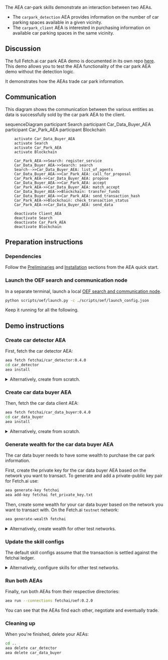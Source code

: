 The AEA car-park skills demonstrate an interaction between two AEAs.

* The `carpark_detection` AEA provides information on the number of car parking spaces available in a given vicinity.
* The `carpark_client` AEA is interested in purchasing information on available car parking spaces in the same vicinity.

## Discussion

The full Fetch.ai car park AEA demo is documented in its own repo [here](https://github.com/fetchai/carpark_agent).
This demo allows you to test the AEA functionality of the car park AEA demo without the detection logic.

It demonstrates how the AEAs trade car park information.

## Communication
This diagram shows the communication between the various entities as data is successfully sold by the car park AEA to the client. 

<div class="mermaid">
    sequenceDiagram
        participant Search
        participant Car_Data_Buyer_AEA
        participant Car_Park_AEA
        participant Blockchain
    
        activate Car_Data_Buyer_AEA
        activate Search
        activate Car_Park_AEA
        activate Blockchain
        
        Car_Park_AEA->>Search: register_service
        Car_Data_Buyer_AEA->>Search: search
        Search-->>Car_Data_Buyer_AEA: list_of_agents
        Car_Data_Buyer_AEA->>Car_Park_AEA: call_for_proposal
        Car_Park_AEA->>Car_Data_Buyer_AEA: propose
        Car_Data_Buyer_AEA->>Car_Park_AEA: accept
        Car_Park_AEA->>Car_Data_Buyer_AEA: match_accept
        Car_Data_Buyer_AEA->>Blockchain: transfer_funds
        Car_Data_Buyer_AEA->>Car_Park_AEA: send_transaction_hash
        Car_Park_AEA->>Blockchain: check_transaction_status
        Car_Park_AEA->>Car_Data_Buyer_AEA: send_data
        
        deactivate Client_AEA
        deactivate Search
        deactivate Car_Park_AEA
        deactivate Blockchain
</div>

## Preparation instructions

### Dependencies

Follow the <a href="../quickstart/#preliminaries">Preliminaries</a> and <a href="../quickstart/#installation">Installation</a> sections from the AEA quick start.

### Launch the OEF search and communication node

In a separate terminal, launch a local [OEF search and communication node](../oef-ledger).
``` bash
python scripts/oef/launch.py -c ./scripts/oef/launch_config.json
```

Keep it running for all the following.

## Demo instructions

### Create car detector AEA

First, fetch the car detector AEA:
``` bash
aea fetch fetchai/car_detector:0.4.0
cd car_detector
aea install
```

<details><summary>Alternatively, create from scratch.</summary>
<p>

The following steps create the car detector from scratch:
``` bash
aea create car_detector
cd car_detector
aea add connection fetchai/oef:0.2.0
aea add skill fetchai/carpark_detection:0.3.0
aea install
aea config set agent.default_connection fetchai/oef:0.2.0
```

In `car_detector/aea-config.yaml` replace `ledger_apis: {}` with the following based on the network you want to connect. To connect to Fetchai:
``` yaml
ledger_apis:
  fetchai:
    network: testnet
```

</p>
</details>

### Create car data buyer AEA

Then, fetch the car data client AEA:
``` bash
aea fetch fetchai/car_data_buyer:0.4.0
cd car_data_buyer
aea install
```

<details><summary>Alternatively, create from scratch.</summary>
<p>

The following steps create the car data client from scratch:
``` bash
aea create car_data_buyer
cd car_data_buyer
aea add connection fetchai/oef:0.2.0
aea add skill fetchai/carpark_client:0.3.0
aea install
aea config set agent.default_connection fetchai/oef:0.2.0
```

In `car_data_buyer/aea-config.yaml` replace `ledger_apis: {}` with the following based on the network you want to connect.

To connect to Fetchai:
``` yaml
ledger_apis:
  fetchai:
    network: testnet
```

</p>
</details>

### Generate wealth for the car data buyer AEA

The car data buyer needs to have some wealth to purchase the car park information.

First, create the private key for the car data buyer AEA based on the network you want to transact. To generate and add a private-public key pair for Fetch.ai use:
``` bash
aea generate-key fetchai
aea add-key fetchai fet_private_key.txt
```

Then, create some wealth for your car data buyer based on the network you want to transact with. On the Fetch.ai `testnet` network:
``` bash
aea generate-wealth fetchai
```

<details><summary>Alternatively, create wealth for other test networks.</summary>
<p>

<strong>Ledger Config:</strong>
<br>

In `car_data_buyer/aea-config.yaml` and `car_detector/aea-config.yaml` replace `ledger_apis: {}` with the following based on the network you want to connect.

To connect to Ethereum:
``` yaml
ledger_apis:
  ethereum:
    address: https://ropsten.infura.io/v3/f00f7b3ba0e848ddbdc8941c527447fe
    chain_id: 3
    gas_price: 50
```

Alternatively, to connect to Cosmos:
``` yaml
ledger_apis:
  cosmos:
    address: http://aea-testnet.sandbox.fetch-ai.com:1317
```

<strong>Wealth:</strong>
<br>

To generate and add a private-public key pair for Ethereum use:
``` bash
aea generate-key ethereum
aea add-key ethereum eth_private_key.txt
```

On the Ethereum `ropsten` network.
``` bash
aea generate-wealth ethereum
```

Alternatively, to generate and add a private-public key pair for Cosmos use:
``` bash
aea generate-key cosmos
aea add-key cosmos cosmos_private_key.txt
```

On the Cosmos `testnet` network.
``` bash
aea generate-wealth cosmos
```

</p>
</details>

### Update the skill configs

The default skill configs assume that the transaction is settled against the fetchai ledger.

<details><summary>Alternatively, configure skills for other test networks.</summary>
<p>

<strong>Car detector:</strong>
<br>
Ensure you are in the car detector project directory.

For ethereum, update the skill config of the car detector via the `aea config get/set` command like so:
``` bash
aea config set vendor.fetchai.skills.carpark_detection.models.strategy.args.currency_id ETH
aea config set vendor.fetchai.skills.carpark_detection.models.strategy.args.ledger_id ethereum
```

Or for cosmos, like so:
``` bash
aea config set vendor.fetchai.skills.carpark_detection.models.strategy.args.currency_id ATOM
aea config set vendor.fetchai.skills.carpark_detection.models.strategy.args.ledger_id cosmos
```

This updates the carpark detection skill config (`car_detector/vendor/fetchai/skills/carpark_detection/skill.yaml`).


<strong>Car data buyer:</strong>
<br>
Ensure you are in the car data buyer project directory.

For ethereum, update the skill config of the car detector via the `aea config get/set` command like so:
``` bash
aea config set vendor.fetchai.skills.carpark_client.models.strategy.args.max_buyer_tx_fee 6000 --type int
aea config set vendor.fetchai.skills.carpark_client.models.strategy.args.currency_id ETH
aea config set vendor.fetchai.skills.carpark_client.models.strategy.args.ledger_id ethereum
```

Or for cosmos, like so:
``` bash
aea config set vendor.fetchai.skills.carpark_client.models.strategy.args.max_buyer_tx_fee 6000 --type int
aea config set vendor.fetchai.skills.carpark_client.models.strategy.args.currency_id ATOM
aea config set vendor.fetchai.skills.carpark_client.models.strategy.args.ledger_id cosmos
```

This updates the car data buyer skill config (`car_data_buyer/vendor/fetchai/skills/carpark_client/skill.yaml`).

</p>
</details>

### Run both AEAs

Finally, run both AEAs from their respective directories:
``` bash
aea run --connections fetchai/oef:0.2.0
```

You can see that the AEAs find each other, negotiate and eventually trade.

### Cleaning up

When you're finished, delete your AEAs:
``` bash
cd ..
aea delete car_detector
aea delete car_data_buyer
```

<br />
